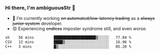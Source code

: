 ### Hi there, I'm ambiguou~~s~~Str 👋

<!--
**ambiguoustexture/ambiguoustexture** is a ✨ _special_ ✨ repository because its `README.md` (this file) appears on your GitHub profile.

Here are some ideas to get you started:
-->
- 🔭 I’m currently working ~~on automated/low-latency trading~~ as a ~~always junior system~~ developer.
- :worried: Experiencing ~~endless~~ imposter syndrome still, and even worse.

<!--START_SECTION:waka-->

```txt
sh    56 mins         ███████████████████▒░░░░░   77.84 %
CSV   12 mins         ████▒░░░░░░░░░░░░░░░░░░░░   16.96 %
C++   3 mins          █▒░░░░░░░░░░░░░░░░░░░░░░░   05.20 %
```

<!--END_SECTION:waka-->
